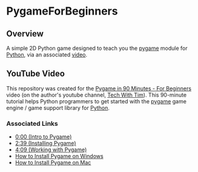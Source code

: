 # PygameForBeginners

## Overview

A simple 2D Python game designed to teach you the [pygame](https://pygame.org) module for [Python](https://python.org), via an associated [video]((https://www.youtube.com/watch?v=jO6qQDNa2UY)).

## YouTube Video

This repository was created for the [Pygame in 90 Minutes - For Beginners](https://www.youtube.com/watch?v=jO6qQDNa2UY) video (on the author's youtube channel, [Tech With Tim](https://www.youtube.com/channel/UC4JX40jDee_tINbkjycV4Sg)). This 90-minute tutorial helps Python programmers to get started with the [pygame](https://pygame.org) game engine / game support library for [Python](https://python.org).

### Associated Links

* [0:00 (Intro to Pygame)](https://www.youtube.com/watch?v=AdUZArA-kZw&t=0s)
* [2:39 (Installing Pygame)](https://www.youtube.com/watch?v=jO6qQDNa2UY&t=159s)
* [4:09 (Working with Pygame)](https://www.youtube.com/watch?v=jO6qQDNa2UY&t=249s)
* [How to Install Pygame on Windows](https://www.youtube.com/watch?v=AdUZArA-kZw&t=0s)
* [How to Install Pygame on Mac](https://www.youtube.com/watch?v=E-WhAS6qzsU)
